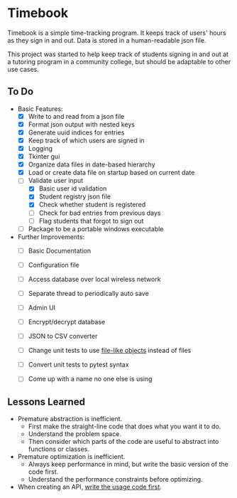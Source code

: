 Timebook
========
Timebook is a simple time-tracking program. It keeps track of users' hours as they sign in and out. Data is stored in a human-readable json file. 

This project was started to help keep track of students signing in and out at a tutoring program in a community college, but should be adaptable to other use cases.


To Do
-----
- Basic Features:
    - [x] Write to and read from a json file
    - [x] Format json output with nested keys
    - [x] Generate uuid indices for entries
    - [x] Keep track of which users are signed in
    - [x] Logging
    - [x] Tkinter gui
    - [x] Organize data files in date-based hierarchy
    - [x] Load or create data file on startup based on current date
    - [ ] Validate user input
        - [x] Basic user id validation
        - [x] Student registry json file
        - [x] Check whether student is registered 
        - [ ] Check for bad entries from previous days
        - [ ] Flag students that forgot to sign out
    - [ ] Package to be a portable windows executable

- Further Improvements: 
    - [ ] Basic Documentation
    - [ ] Configuration file
    - [ ] Access database over local wireless network
    - [ ] Separate thread to periodically auto save
    - [ ] Admin UI 
    - [ ] Encrypt/decrypt database
    - [ ] JSON to CSV converter
    - [ ] Change unit tests to use [file-like objects](http://stackoverflow.com/questions/3942820/how-to-do-unit-testing-of-functions-writing-files-using-python-unittest) instead of files
    - [ ] Convert unit tests to pytest syntax
    - [ ] Come up with a name no one else is using


Lessons Learned
---------------
- Premature abstraction is inefficient.
    - First make the straight-line code that does what you want it to do.
    - Understand the problem space.
    - Then consider which parts of the code are useful to abstract into functions or classes.
- Premature optimization is inefficient.
    - Always keep performance in mind, but write the basic version of the code first.
    - Understand the performance constraints before optimizing.
- When creating an API, [write the usage code first](https://mollyrocket.com/casey/stream_0029.html).

